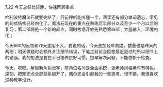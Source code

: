 7.22
今天总结比较晚，快速回顾重点

哈利波特魔法石就要完结了，目前裸听能听懂一半，阅读还有部分单词遗忘，常见的句式结构已经内化了。魔法石现在的重点在熟练后半部分以及至少一个月以后的复习；第二部将是一个新的起点，同时考虑开始先熟悉第四部；大量输入，环境内化；

今天660的反馈和昨天差距不大，要说的话，今天更加轻车熟路，数量也是昨天的两倍；明天做题时会额外关注细节错误，下笔之前前会回想最近犯过的所以细节上的错误，我的想法是要在平日培养良好习惯，提早解决问题，不能依赖于检查。

今天，嗯嗯。解锁新角色张宇，前两位名师是全面系统，张老师风格确时有特色。深刻，把知识点全部联系起开了，偶尔还会引起我的一些思考。很不错，我很喜欢这种教学设计。
